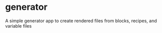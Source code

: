 # generator
A simple generator app to create rendered files from blocks, recipes, and variable files
